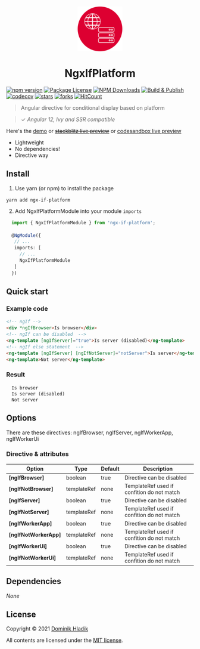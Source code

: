 <p align="center">
  <a href="https://github.com/Celtian/ngx-if-platform" target="blank"><img src="assets/logo.svg?sanitize=true" alt="" width="120"></a>
  <h1 align="center">NgxIfPlatform</h1>
</p>

[![npm version](https://badge.fury.io/js/ngx-if-platform.svg)](https://badge.fury.io/js/ngx-if-platform)
[![Package License](https://img.shields.io/npm/l/ngx-if-platform.svg)](https://www.npmjs.com/ngx-if-platform)
[![NPM Downloads](https://img.shields.io/npm/dm/ngx-if-platform.svg)](https://www.npmjs.com/ngx-if-platform)
[![Build & Publish](https://github.com/celtian/ngx-if-platform/workflows/Build%20&%20Publish/badge.svg)](https://github.com/celtian/ngx-if-platform/actions)
[![codecov](https://codecov.io/gh/Celtian/ngx-if-platform/branch/master/graph/badge.svg?token=1IRUKIKM0D)](https://codecov.io/gh/celtian/ngx-if-platform/)
[![stars](https://badgen.net/github/stars/celtian/ngx-if-platform)](https://github.com/celtian/ngx-if-platform/)
[![forks](https://badgen.net/github/forks/celtian/ngx-if-platform)](https://github.com/celtian/ngx-if-platform/)
[![HitCount](http://hits.dwyl.com/celtian/ngx-if-platform.svg)](http://hits.dwyl.com/celtian/ngx-if-platform)

> Angular directive for conditional display based on platform

> ✓ _Angular 12, Ivy and SSR compatible_

Here's the [demo](http://celtian.github.io/ngx-if-platform/) or ~~[stackblitz live preview](https://stackblitz.com/edit/ngx-if-platform)~~ or [codesandbox live preview](https://codesandbox.io/s/ngx-if-platform-dgtck)

- Lightweight
- No dependencies!
- Directive way

## Install

1. Use yarn (or npm) to install the package

```terminal
yarn add ngx-if-platform
```

2. Add NgxIfPlatformModule into your module `imports`

```typescript
  import { NgxIfPlatformModule } from 'ngx-if-platform';

  @NgModule({
   // ...
   imports: [
     // ...
     NgxIfPlatformModule
   ]
  })
```

## Quick start

### Example code

```html
<!-- ngIf -->
<div *ngIfBrowser>Is browser</div>
<!-- ngIf can be disabled  -->
<ng-template [ngIfServer]="true">Is server (disabled)</ng-template>
<!-- ngIf else statement  -->
<ng-template [ngIfServer] [ngIfNotServer]="notServer">Is server</ng-template>
<ng-template>Not server</ng-template>
```

### Result

```code
  Is browser
  Is server (disabled)
  Not server
```

## Options

There are these directives: ngIfBrowser, ngIfServer, ngIfWorkerApp, ngIfWorkerUi

### Directive & attributes

| Option                 | Type        | Default | Description                                |
| ---------------------- | ----------- | ------- | ------------------------------------------ |
| **[ngIfBrowser]**      | boolean     | true    | Directive can be disabled                  |
| **[ngIfNotBrowser]**   | templateRef | none    | TemplateRef used if confition do not match |
| **[ngIfServer]**       | boolean     | true    | Directive can be disabled                  |
| **[ngIfNotServer]**    | templateRef | none    | TemplateRef used if confition do not match |
| **[ngIfWorkerApp]**    | boolean     | true    | Directive can be disabled                  |
| **[ngIfNotWorkerApp]** | templateRef | none    | TemplateRef used if confition do not match |
| **[ngIfWorkerUi]**     | boolean     | true    | Directive can be disabled                  |
| **[ngIfNotWorkerUi]**  | templateRef | none    | TemplateRef used if confition do not match |

## Dependencies

_None_

## License

Copyright &copy; 2021 [Dominik Hladik](https://github.com/Celtian)

All contents are licensed under the [MIT license].

[mit license]: LICENSE
